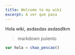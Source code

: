 ```yaml
---
title: Welcome to my wiki
excerpt: A ver qué pasa
---
```


Hola wiki, asdasdas asdasdlkm 

> markdown pulento

```javascript
var hola = chao_pescao()
```

